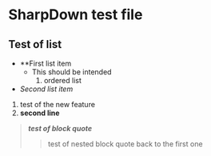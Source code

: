 SharpDown test file
===================

## Test of list

- **First list item
  - This should be intended
    1. ordered list
- *Second list item*

1. test of the new feature
2. **second line**

> ***test of block quote***
>> test of nested block quote
> back to the first one

